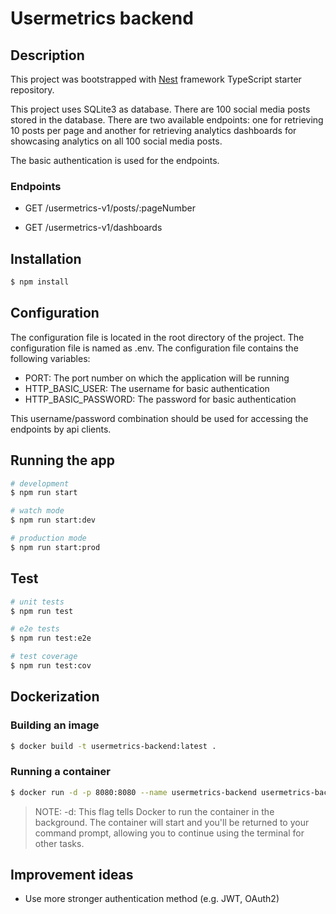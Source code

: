 # Usermetrics backend

## Description

This project was bootstrapped with [Nest](https://github.com/nestjs/nest) framework TypeScript starter repository.

This project uses SQLite3 as database. There are 100 social media posts stored in the database. There are two available endpoints: one for retrieving 10 posts per page and another for retrieving analytics dashboards for showcasing analytics on all 100 social media posts.

The basic authentication is used for the endpoints.

### Endpoints

- GET /usermetrics-v1/posts/:pageNumber

- GET /usermetrics-v1/dashboards

## Installation

```bash
$ npm install
```

## Configuration

The configuration file is located in the root directory of the project. The configuration file is named as .env. The configuration file contains the following variables:

- PORT: The port number on which the application will be running
- HTTP_BASIC_USER: The username for basic authentication
- HTTP_BASIC_PASSWORD: The password for basic authentication

This username/password combination should be used for accessing the endpoints by api clients.

## Running the app

```bash
# development
$ npm run start

# watch mode
$ npm run start:dev

# production mode
$ npm run start:prod
```

## Test

```bash
# unit tests
$ npm run test

# e2e tests
$ npm run test:e2e

# test coverage
$ npm run test:cov
```

## Dockerization

### Building an image

```bash
$ docker build -t usermetrics-backend:latest .
```

### Running a container

```bash
$ docker run -d -p 8080:8080 --name usermetrics-backend usermetrics-backend:latest
```

> NOTE: -d: This flag tells Docker to run the container in the background. The container will start and you'll be returned to your command prompt, allowing you to continue using the terminal for other tasks.

## Improvement ideas

- Use more stronger authentication method (e.g. JWT, OAuth2)
